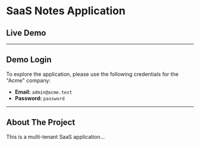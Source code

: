 


# SaaS Notes Application

##  Live Demo 

 


---

##  Demo Login

To explore the application, please use the following credentials for the "Acme" company:

-   **Email:** `admin@acme.test`
-   **Password:** `password`

---

## About The Project

This is a multi-tenant SaaS application... 
